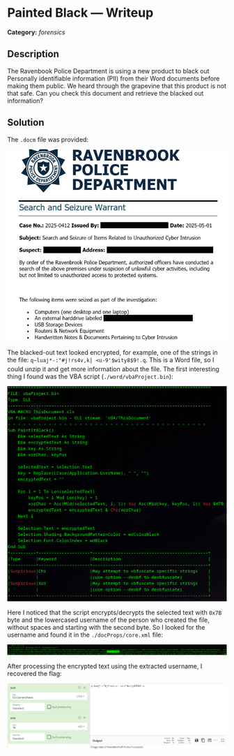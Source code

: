 # Painted Black — Writeup

**Category:** *forensics*

## Description

The Ravenbook Police Department is using a new product to black out Personally identifiable information (PII) from their Word documents before making them public. We heard through the grapevine that this product is not that safe. Can you check this document and retrieve the blacked out information?

## Solution

The `.docm` file was provided:

![The original file](../resources/WHY2025%20CTF/paintedblack1.png)

The blacked-out text looked encrypted, for example, one of the strings in the file: `q~luaj*-:"#j!rs4v,k| <u-9'$wity8$9!.q`.
This is a Word file, so I could unzip it and get more information about the file.
The first interesting thing I found was the VBA script (`./word/vbaProject.bin`):

![The VBA script](../resources/WHY2025%20CTF/paintedblack2.png)

Here I noticed that the script encrypts/decrypts the selected text with `0x7B` byte and the lowercased username of the person who created the file, without spaces and starting with the second byte. So I looked for the username and found it in the `./docProps/core.xml` file:

![The username of file author](../resources/WHY2025%20CTF/paintedblack3.png)

After processing the encrypted text using the extracted username, I recovered the flag:

![The recovered flag](../resources/WHY2025%20CTF/paintedblack4.png)
